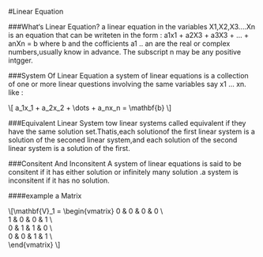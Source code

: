 #Linear Equation

###What‘s Linear Equation?
	a linear equation in the variables X1,X2,X3....Xn is an equation that can be writeten 
	in the form :
	a1x1 + a2X3 + a3X3 + ... + anXn = b 
	where  b  and the cofficients a1 .. an are the real or complex numbers,usually know in 	advance. The subscript n may be any positive intgger.
	

###System Of Linear Equation
	 a system of linear equations is a collection of one or more linear questions involving the
	 same variables say x1 ... xn.
	 like :
	 
\\[ a_1x_1 + a_2x_2 + \dots + a_nx_n = \mathbf{b} \\]


###Equivalent Linear System
	tow linear systems called equivalent if they have the same solution set.Thatis,each solutionof the first linear system is a solution of the seconed linear system,and each solution of the second linear system is a solution of the first.
	
	
###Consitent And Inconsitent
	A system of linear equations is said to be consitent if it has either solution or infinitely
	many solution .a system is inconsitent if it has no solution.
	

####example a Matrix	
	
\\[\mathbf{V}\_1   = \begin{vmatrix} 
 0 & 0 & 0 & 0 \\\
 1 & 0 & 0 & 1 \\\
 0 & 1 & 1 & 0 \\\
 0 & 0 & 1 & 1 \\\
\end{vmatrix} \\]		
